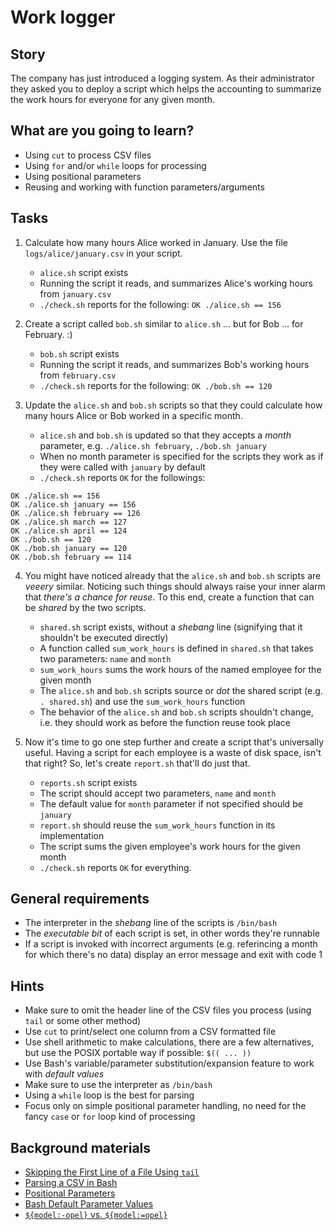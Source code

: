 # Work logger

## Story

The company has just introduced a logging system.
As their administrator they asked you to deploy a script
which helps the accounting to summarize
the work hours for everyone for any given month.

## What are you going to learn?

- Using `cut` to process CSV files
- Using `for` and/or `while` loops for processing
- Using positional parameters
- Reusing and working with function parameters/arguments

## Tasks

1. Calculate how many hours Alice worked in January. Use the file `logs/alice/january.csv` in your script.
    - `alice.sh` script exists
    - Running the script it reads, and summarizes Alice's working hours from `january.csv`
    - `./check.sh` reports for the following:
``` OK ./alice.sh == 156 ```

2. Create a script called `bob.sh` similar to `alice.sh` ... but for Bob ... for February. :)
    - `bob.sh` script exists
    - Running the script it reads, and summarizes Bob's working hours from `february.csv`
    - `./check.sh` reports for the following:
``` OK ./bob.sh == 120 ```

3. Update the `alice.sh` and `bob.sh` scripts so that they could calculate how many hours Alice or Bob worked in a specific month.
    - `alice.sh` and `bob.sh` is updated so that they accepts a *month* parameter, e.g. `./alice.sh february`, `./bob.sh january`
    - When no month parameter is specified for the scripts they work as if they were called with `january` by default
    - `./check.sh` reports `OK` for the followings:

```
OK ./alice.sh == 156
OK ./alice.sh january == 156
OK ./alice.sh february == 126
OK ./alice.sh march == 127
OK ./alice.sh april == 124
OK ./bob.sh == 120
OK ./bob.sh january == 120
OK ./bob.sh february == 114
```

4. You might have noticed already that the `alice.sh` and `bob.sh` scripts are *veeery* similar.
Noticing such things should always raise your inner alarm that *there's a chance for reuse*.
To this end, create a function that can be *shared* by the two scripts.
    - `shared.sh` script exists, without a *shebang* line (signifying that it shouldn't be executed directly)
    - A function called `sum_work_hours` is defined in `shared.sh` that takes two parameters: `name` and `month`
    - `sum_work_hours` sums the work hours of the named employee for the given month
    - The `alice.sh` and `bob.sh` scripts source or *dot* the shared script (e.g. `. shared.sh`) and use the `sum_work_hours` function
    - The behavior of the `alice.sh` and `bob.sh` scripts shouldn't change, i.e. they should work as before the function reuse took place

5. Now it's time to go one step further and create a script that's universally useful.
Having a script for each employee is a waste of disk space, isn't that right?
So, let's create `report.sh` that'll do just that.
    - `reports.sh` script exists
    - The script should accept two parameters, `name` and `month`
    - The default value for `month` parameter if not specified should be `january`
    - `report.sh` should reuse the `sum_work_hours` function in its implementation
    - The script sums the given employee's work hours for the given month
    - `./check.sh` reports `OK` for everything.

## General requirements

- The interpreter in the *shebang* line of the scripts is `/bin/bash`
- The *executable bit* of each script is set, in other words they're runnable
- If a script is invoked with incorrect arguments (e.g. referincing a month for which there's no data) display an error message and exit with code 1

## Hints

- Make sure to omit the header line of the CSV files you process (using `tail` or some other method)
- Use `cut` to print/select one column from a CSV formatted file
- Use shell arithmetic to make calculations, there are a few alternatives, but use the POSIX portable way if possible: `$(( ... ))`
- Use Bash's variable/parameter substitution/expansion feature to work with *default values*
- Make sure to use the interpreter as `/bin/bash`
- Using a `while` loop is the best for parsing
- Focus only on simple positional parameter handling, no need for the fancy `case` or `for` loop kind of processing

## Background materials

- [Skipping the First Line of a File Using `tail`](https://stackoverflow.com/a/604871)
- <i class="far fa-exclamation"></i> [Parsing a CSV in Bash](https://www.shell-tips.com/bash/how-to-parse-csv-file/)
- <i class="far fa-book-open"></i> [Positional Parameters](https://www.baeldung.com/linux/use-command-line-arguments-in-bash-script#positional-parameters)
- [Bash Default Parameter Values](https://shellmagic.xyz/#variable-operations)
- [`${model:-opel}` vs. `${model:=opel}`](https://stackoverflow.com/a/48218788)
